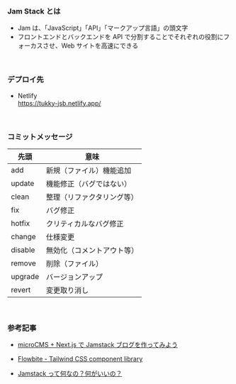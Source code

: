 ### Jam Stack とは

-   Jam は、「JavaScript」「API」「マークアップ言語」の頭文字
-   フロントエンドとバックエンドを API で分割することでそれぞれの役割にフォーカスさせ、Web サイトを高速にできる

<br/>

### デプロイ先

-   Netlify  
    https://tukky-jsb.netlify.app/

<br/>

### コミットメッセージ

| 先頭    | 意味                       |
| ------- | -------------------------- |
| add     | 新規（ファイル）機能追加   |
| update  | 機能修正（バグではない）   |
| clean   | 整理（リファクタリング等） |
| fix     | バグ修正                   |
| hotfix  | クリティカルなバグ修正     |
| change  | 仕様変更                   |
| disable | 無効化（コメントアウト等） |
| remove  | 削除（ファイル）           |
| upgrade | バージョンアップ           |
| revert  | 変更取り消し               |

<br/>

### 参考記事

-   [microCMS + Next.js で Jamstack ブログを作ってみよう](https://blog.microcms.io/microcms-next-jamstack-blog/)

-   [Flowbite - Tailwind CSS component library](https://flowbite.com/docs/getting-started/introduction/)

-   [Jamstack って何なの？何がいいの？](https://qiita.com/ozaki25/items/4075d03278d1fb51cc37)

```

```
